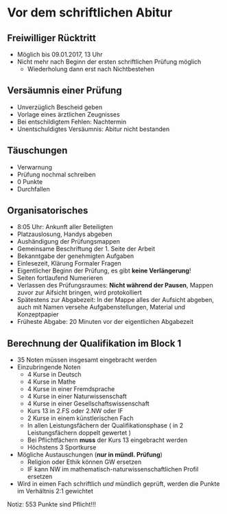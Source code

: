 # Vor dem schriftlichen Abitur

## Freiwilliger Rücktritt
- Möglich bis 09.01.2017, 13 Uhr
- Nicht mehr nach Beginn der ersten schriftlichen Prüfung möglich
    - Wiederholung dann erst nach Nichtbestehen

## Versäumnis einer Prüfung
- Unverzüglich Bescheid geben
- Vorlage eines ärztlichen Zeugnisses
- Bei entschildigtem Fehlen: Nachtermin
- Unentschuldigtes Versäumnis: Abitur nicht bestanden

## Täuschungen
- Verwarnung
- Prüfung nochmal schreiben
- 0 Punkte
- Durchfallen

## Organisatorisches
- 8:05 Uhr: Ankunft aller Beteiligten
- Platzauslosung, Handys abgeben
- Aushändigung der Prüfungsmappen
- Gemeinsame Beschriftung der 1. Seite der Arbeit
- Bekanntgabe der genehmigten Aufgaben
- Einlesezeit, Klärung Formaler Fragen
- Eigentlicher Beginn der Prüfung, es gibt **keine Verlängerung**!
- Seiten fortlaufend Numerieren
- Verlassen des Prüfungsraumes: **Nicht während der Pausen**, Mappen zuvor zur Aifsicht bringen, wird protokolliert
- Spätestens zur Abgabezeit: In der Mappe alles der Aufsicht abgeben, auch mit Namen versehe Aufgabenstellungen, Material und Konzeptpapier
- Früheste Abgabe: 20 Minuten vor der eigentlichen Abgabezeit

## Berechnung der Qualifikation im Block 1
- 35 Noten müssen insgesamt eingebracht werden
- Einzubringende Noten
    - 4 Kurse in Deutsch
    - 4 Kurse in Mathe
    - 4 Kurse in einer Fremdsprache
    - 4 Kurse in einer Naturwissenschaft
    - 4 Kurse in einer Gesellschaftswissenschaft
    - Kurs 13 in 2.FS oder 2.NW oder IF
    - 2 Kurse in einem künstlerischen Fach
    - In allen Leistungsfächern der Qualifikationsphase ( in 2 Leistungsfächern doppelt gewertet )
    - Bei Pflichtfächern **muss** der Kurs 13 eingebracht werden
    - Höchstens 3 Sportkurse
- Mögliche Austauschungen (**nur in mündl. Prüfung**)
    - Religion oder Ethik können GW ersetzen
    - IF kann NW im mathematisch-naturwissenschaftlichen Profil ersetzen
- Wird in eimen Fach schriftlich *und* mündlich geprüft, werden die Punkte im Verhältnis 2:1 gewichtet



Notiz: 553 Punkte sind Pflicht!!!

